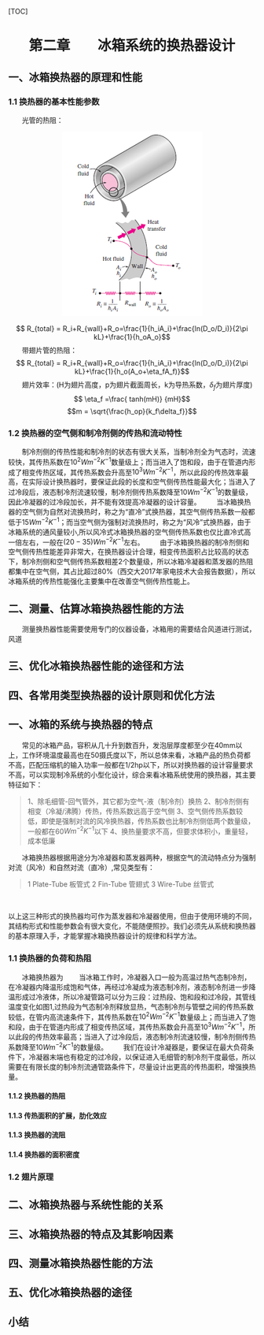 [TOC]


# <center>第二章&emsp;&emsp;冰箱系统的换热器设计</center>


## 一、冰箱换热器的原理和性能

### 1.1 换热器的基本性能参数

&emsp;&emsp;光管的热阻：
<center> <img src = "tube_heat_resistance.png"> </center>

$$ R_{total} = R_i+R_{wall}+R_o=\frac{1}{h_iA_i}+\frac{ln(D_o/D_i)}{2\pi kL}+\frac{1}{h_oA_o}$$
&emsp;&emsp;带翅片管的热阻：
$$ R_{total} = R_i+R_{wall}+R_o=\frac{1}{h_iA_i}+\frac{ln(D_o/D_i)}{2\pi kL}+\frac{1}{h_o(A_o+\eta_fA_f)}$$
&emsp;&emsp;翅片效率：(H为翅片高度，p为翅片截面周长，k为导热系数，$\delta_f$为翅片厚度)
$$ \eta_f =\frac{ tanh(mH)} {mH}$$
$$m = \sqrt{\frac{h_op}{k_f\delta_f}}$$

### 1.2 换热器的空气侧和制冷剂侧的传热和流动特性
&emsp;&emsp;制冷剂侧的传热性能和制冷剂的状态有很大关系，当制冷剂全为气态时，流速较快，其传热系数在$10^2Wm^{-2}K^{-1}$数量级上；而当进入了饱和段，由于在管道内形成了相变传热区域，其传热系数会升高至$10^3Wm^{-2}K^{-1}$，所以此段的传热效率最高，在实际设计换热器时，要保证此段的长度和空气侧传热性能最大化；当进入了过冷段后，液态制冷剂流速较慢，制冷剂侧传热系数降至$10Wm^{-2}K^{-1}$的数量级，因此冷凝器的过冷段加长，并不能有效提高冷凝器的设计容量。
&emsp;&emsp;当冰箱换热器的空气侧为自然对流换热时，称之为“直冷”式换热器，其空气侧传热系数一般都低于$15Wm^{-2}K^{-1}$；而当空气侧为强制对流换热时，称之为“风冷”式换热器，由于冰箱系统的通风量较小,所以风冷式冰箱换热器的空气侧传热系数也仅比直冷式高一倍左右，一般在$(20 - 35)Wm^{-2}K^{-1}$左右。
&emsp;&emsp;由于冰箱换热器的制冷剂侧和空气侧传热性能差异非常大，在换热器设计合理，相变传热面积占比较高的状态下，制冷剂侧和空气侧传热系数相差2个数量级，所以冰箱冷凝器和蒸发器的热阻都集中在空气侧，其占比超过80%（西交大2017年家电技术大会报告数据），所以冰箱系统的传热性能强化主要集中在改善空气侧传热性能上。

## 二、测量、估算冰箱换热器性能的方法
&emsp;&emsp;测量换热器性能需要使用专门的仪器设备，冰箱用的需要结合风道进行测试，风道

## 三、优化冰箱换热器性能的途径和方法

## 四、各常用类型换热器的设计原则和优化方法




## 一、冰箱的系统与换热器的特点
&emsp;&emsp;常见的冰箱产品，容积从几十升到数百升，发泡层厚度都至少在40mm以上，工作环境温度最高也在50摄氏度以下，所以总体来看，冰箱产品的热负荷都不高，匹配压缩机的输入功率一般都在1/2hp以下，所以对换热器的设计容量要求不高，可以实现制冷系统的小型化设计，综合来看冰箱系统使用的换热器，其主要特征如下：
>1、除毛细管-回气管外，其它都为空气-液（制冷剂）换热
>2、制冷剂侧有相变（冷凝/沸腾）传热，传热系数远高于空气侧
>3、空气侧传热系数较低，即使是强制对流的风冷换热器，传热系数也比制冷剂侧低两个数量级，一般都在60$W  m^{-2}K^{-1}$以下
>4、换热量要求不高，但要求体积小，重量轻，成本低廉<br>

&emsp;&emsp;冰箱换热器根据用途分为冷凝器和蒸发器两种，根据空气的流动特点分为强制对流（风冷）和自然对流（直冷）,常见类型有：
>1 Plate-Tube   板管式
>2 Fin-Tube     管翅式
>3 Wire-Tube    丝管式
<br>

以上这三种形式的换热器均可作为蒸发器和冷凝器使用，但由于使用环境的不同，其结构形式和性能参数会有很大变化，不能随便照抄。我们必须先从系统和换热器的基本原理入手，才能掌握冰箱换热器设计的规律和科学方法。

### 1.1 换热器的负荷和热阻
&emsp;&emsp;冰箱换热器为
&emsp;&emsp;当冰箱工作时，冷凝器入口一般为高温过热气态制冷剂，在冷凝器内降温形成饱和气体，再经过冷凝成为液态制冷剂，液态制冷剂进一步降温形成过冷液体，所以冷凝管路可以分为三段：过热段、饱和段和过冷段，其管线温度变化如图1,过热段为气态制冷剂释放显热，气态制冷剂与管壁之间的传热系数较低，在管内高流速条件下，其传热系数在$10^2Wm^{-2}K^{-1}$数量级上；而当进入了饱和段，由于在管道内形成了相变传热区域，其传热系数会升高至$10^3Wm^{-2}K^{-1}$，所以此段的传热效率最高；当进入了过冷段后，液态制冷剂流速较慢，制冷剂侧传热系数降至$10Wm^{-2}K^{-1}$的数量级。
&emsp;&emsp;我们在设计冷凝器是，要保证在最大负荷条件下，冷凝器末端也有稳定的过冷段，以保证进入毛细管的制冷剂干度最低，所以需要在有限长度的制冷剂流通管路条件下，尽量设计出更高的传热面积，增强换热量。


#### 1.1.2 换热器的热阻
#### 1.1.3 传热面积的扩展，肋化效应
#### 1.1.3 换热器的流阻
#### 1.1.4 换热器的面积密度

### 1.2 翅片原理

## 二、冰箱换热器与系统性能的关系

## 三、冰箱换热器的特点及其影响因素

## 四、测量冰箱换热器性能的方法

## 五、优化冰箱换热器的途径

## 小结